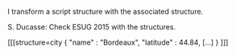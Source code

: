 I transform a script structure with the associated structure.

S. Ducasse: Check ESUG 2015 with the structures. 

[[[structure=city
{
   "name"        : "Bordeaux",
   "latitude"    : 44.84, [...]
}
]]]

